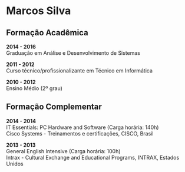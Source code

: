 # Marcos Silva

## Formação Acadêmica

**2014 - 2016**  
Graduação em Análise e Desenvolvimento de Sistemas

**2011 - 2012**  
Curso técnico/profissionalizante em Técnico em Informática  

**2010 - 2012**  
Ensino Médio (2º grau)

## Formação Complementar

**2014 - 2014**  
IT Essentials: PC Hardware and Software (Carga horária: 140h)  
Cisco Systems - Treinamentos e certificações, CISCO, Brasil

**2013 - 2013**  
General English Intensive (Carga horária: 100h)  
Intrax - Cultural Exchange and Educational Programs, INTRAX, Estados Unidos
